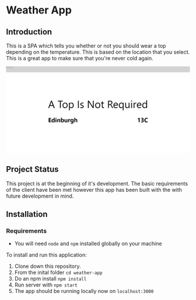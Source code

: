 # Weather App

## Introduction

This is a SPA which tells you whether or not you should wear a top depending on the temperature. This is based on the location that you select. This is a great app to make sure that you're never cold again.

![Picutre Of Application](/images/image1.png)

## Project Status

This project is at the beginning of it's development. The basic requirements of the client have been met however this app has been built with the with future development in mind.

## Installation

### Requirements

- You will need `node` and `npm` installed globally on your machine

To install and run this application:

1. Clone down this repository.
1. From the inital folder `cd weather-app`
1. Do an npm install `npm install`
1. Run server with `npm start`
1. The app should be running locally now on `localhost:3000`
